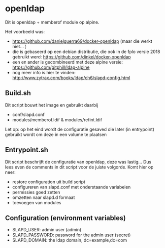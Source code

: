 openldap
========

Dit is openldap + memberof module op alpine.

Het voorbeeld was: 
- https://github.com/danielguerra69/docker-openldap (maar die werkt niet... )
- die is gebaseerd op een debian distributie, die ook in de fplo versie 2018 gebruikt werd: https://github.com/dinkel/docker-openldap
- een en ander is gecombineerd met deze alpine versie: https://github.com/gitphill/ldap-alpine
- nog meer info is hier te vinden: http://www.zytrax.com/books/ldap/ch6/slapd-config.html


Build.sh
--------

Dit script bouwt het image en gebruikt daarbij
- conf/slapd.conf
- modules/memberof.ldif & modules/refint.ldif

Let op: op het eind wordt de configuratie gesaved die later (in entrypoint) gebruikt wordt om deze in een volume te plaatsen

Entrypoint.sh
-------------

Dit script beschrijft de configuratie van openldap, deze was lastig... Dus lees even de comments in dit script voor de juiste volgorde. Komt hier op neer:
- restore configuration uit build script
- configureren van slapd.conf met onderstaande variabelen
- permissies goed zetten
- omzetten naar slapd.d formaat
- toevoegen van modules


Configuration (environment variables)
-------------------------------------

- SLAPD_USER: admin user (admin)
- SLAPD_PASSWORD: password for the admin user (secret)
- SLAPD_DOMAIN: the ldap domain, dc=example,dc=com

